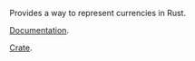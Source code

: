 Provides a way to represent currencies in Rust.

[Documentation](http://tahler.github.io/rust-lang-currency/currency/index.html).

[Crate](https://crates.io/crates/currency).
